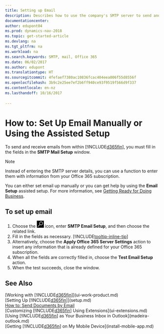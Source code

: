 ```yaml
---
title: Setting up Email
description: Describes how to use the company's SMTP server to send and receive email messages within Dynamics NAV, or alternatively how to use the email server settings created with the Office 365 subscription.
documentationcenter: 
author: edupont04
ms.prod: dynamics-nav-2018
ms.topic: get-started-article
ms.devlang: na
ms.tgt_pltfrm: na
ms.workload: na
ms.search.keywords: SMTP, mail, Office 365
ms.date: 06/02/2017
ms.author: edupont
ms.translationtype: HT
ms.sourcegitcommit: 4fefaef7380ac10836fcac404eea006f55d8556f
ms.openlocfilehash: 3b9c2e25ee7ef2b6ff940ce93f9519f566d9f337
ms.contentlocale: en-nz
ms.lasthandoff: 10/16/2017

---
```

# <a name="how-to-set-up-email-manually-or-using-the-assisted-setup"></a>How to: Set Up Email Manually or Using the Assisted Setup
To send and receive emails from within [!INCLUDE[d365fin](includes/d365fin_md.md)], you must fill in the fields in the **SMTP Mail Setup** window.

> [!NOTE]  
>   Instead of entering the SMTP server details, you can use a function to enter them with information from your Office 365 subscription.

You can either set email up manually or you can get help by using the **Email Setup** assisted setup. For more information, see [Getting Ready for Doing Business](ui-get-ready-business.md).  

## <a name="to-set-up-email"></a>To set up email
1. Choose the ![Search for Page or Report](media/ui-search/search_small.png "Search for Page or Report icon") icon, enter **SMTP Email Setup**, and then choose the related link.
2. Fill in the fields as necessary. [!INCLUDE[tooltip-inline-tip](includes/tooltip-inline-tip_md.md)]
3. Alternatively, choose the **Apply Office 365 Server Settings** action to insert any information that is already defined for your Office 365 subscription.
4. When all the fields are correctly filled in, choose the **Test Email Setup** action.
5. When the test succeeds, close the window.

## <a name="see-also"></a>See Also  
[Working with [!INCLUDE[d365fin](includes/d365fin_md.md)]](ui-work-product.md)  
[Setting Up [!INCLUDE[d365fin](includes/d365fin_md.md)]](setup.md)  
[How to: Send Documents by Email](ui-how-send-documents-email.md)  
[Customizing [!INCLUDE[d365fin](includes/d365fin_md.md)] Using Extensions](ui-extensions.md)  
[Using [!INCLUDE[d365fin](includes/d365fin_md.md)] as Your Business Inbox in Outlook](madeira-outlook.md)  
[Getting [!INCLUDE[d365fin](includes/d365fin_md.md)] on My Mobile Device](install-mobile-app.md)

